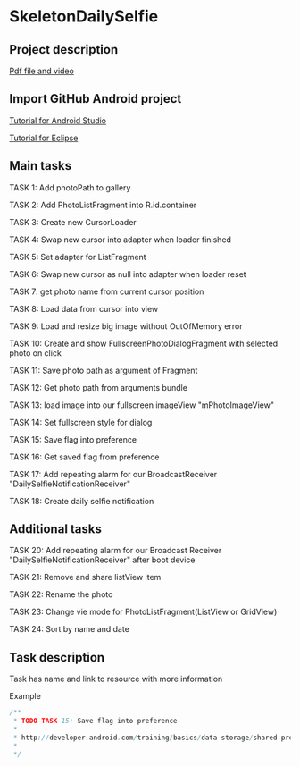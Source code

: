 SkeletonDailySelfie
========

Project description
--------

[Pdf file and video][3]

Import GitHub Android project
--------

[Tutorial for Android Studio][1]

[Tutorial for Eclipse][2]

Main tasks
--------

TASK 1: Add photoPath to gallery

TASK 2: Add PhotoListFragment into R.id.container

TASK 3: Create new CursorLoader

TASK 4: Swap new cursor into adapter when loader finished

TASK 5: Set adapter for ListFragment

TASK 6: Swap new cursor as null into adapter when loader reset

TASK 7: get photo name from current cursor position

TASK 8: Load data from cursor into view

TASK 9: Load and resize big image without OutOfMemory error

TASK 10: Create and show FullscreenPhotoDialogFragment with selected photo on click

TASK 11: Save photo path as argument of Fragment

TASK 12: Get photo path from arguments bundle

TASK 13: load image into our fullscreen imageView "mPhotoImageView"

TASK 14: Set fullscreen style for dialog

TASK 15: Save flag into preference

TASK 16: Get saved flag from preference

TASK 17: Add repeating alarm for our BroadcastReceiver "DailySelfieNotificationReceiver"

TASK 18: Create daily selfie notification

Additional tasks
--------

TASK 20: Add repeating alarm for our Broadcast Receiver  "DailySelfieNotificationReceiver" after boot device

TASK 21: Remove and share listView item

TASK 22: Rename the photo

TASK 23: Change vie mode for PhotoListFragment(ListView or GridView)

TASK 24: Sort by name and date

Task description
--------

Task has name and link to resource with more information

Example

```java
/**
 * TODO TASK 15: Save flag into preference
 *
 * http://developer.android.com/training/basics/data-storage/shared-preferences.html
 *
 */
```

[1]: http://maxrohde.com/2014/08/18/import-github-project-to-android-studio/
[2]: http://java.dzone.com/articles/android-%E2%80%93-import-projects-git
[3]: https://github.com/aporter/coursera-android-labs/tree/master/DailySelfie/Lab8b-DailySelfie